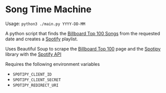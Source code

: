# Song Time Machine

Usage: `python3 ./main.py YYYY-DD-MM`

A python script that finds the [Billboard Top 100 Songs](https://www.billboard.com/charts/hot-100) from the requested 
date and creates a [Spotify](https://www.spotify.com) playlist.

Uses Beautiful Soup to scrape the [Billboard Top 100](https://www.billboard.com/charts/hot-100) page and 
the [Spotipy](https://pypi.org/project/spotipy/) library with 
the [Spotify API](https://developer.spotify.com/documentation/web-api/)

Requires the following environment variables
- `SPOTIPY_CLIENT_ID`
- `SPOTIPY_CLIENT_SECRET`
- `SPOTIPY_REDIRECT_URI`
